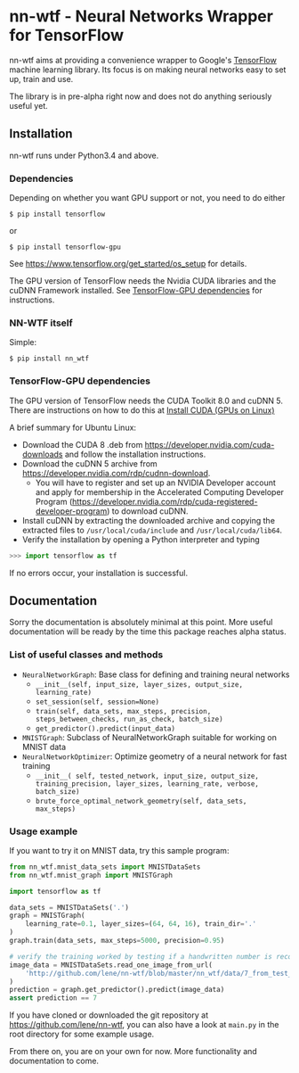 # nn-wtf - Neural Networks Wrapper for TensorFlow

nn-wtf aims at providing a convenience wrapper to Google's 
[TensorFlow](http://www.tensorflow.org/) machine learning library. 
Its focus is on making neural networks easy to set up, train and use.

The library is in pre-alpha right now and does not do anything seriously useful 
yet.

## Installation

nn-wtf runs under Python3.4 and above.

### Dependencies

Depending on whether you want GPU support or not, you need to do either 
```
$ pip install tensorflow
```
or
```
$ pip install tensorflow-gpu
```

See https://www.tensorflow.org/get_started/os_setup for details.

The GPU version of TensorFlow needs the Nvidia CUDA libraries and the cuDNN Framework installed. See
[TensorFlow-GPU dependencies](#tensorflow-gpu-dependencies) for instructions.

### NN-WTF itself
Simple:
```
$ pip install nn_wtf
```

### TensorFlow-GPU dependencies
The GPU version of TensorFlow needs the CUDA Toolkit 8.0 and cuDNN 5. There are instructions on how 
 to do this at [Install CUDA (GPUs on Linux)](https://www.tensorflow.org/get_started/os_setup#optional_install_cuda_gpus_on_linux)

A brief summary for Ubuntu Linux:
* Download the CUDA 8 .deb from https://developer.nvidia.com/cuda-downloads and follow the 
  installation instructions.
* Download the cuDNN 5 archive from https://developer.nvidia.com/rdp/cudnn-download.
  * You will have to register and set up an NVIDIA Developer account and apply for membership in the
    Accelerated Computing Developer Program (https://developer.nvidia.com/rdp/cuda-registered-developer-program)
    to download cuDNN.
* Install cuDNN by extracting the downloaded archive and copying the extracted files to 
  `/usr/local/cuda/include` and `/usr/local/cuda/lib64`.
* Verify the installation by opening a Python interpreter and typing
```python
>>> import tensorflow as tf
```
If no errors occur, your installation is successful.

## Documentation

Sorry the documentation is absolutely minimal at this point. More useful
documentation will be ready by the time this package reaches alpha status.

### List of useful classes and methods

* `NeuralNetworkGraph`: Base class for defining and training neural networks
  * `__init__(self, input_size, layer_sizes, output_size, learning_rate)`
  * `set_session(self, session=None)`
  * `train(self, data_sets, max_steps, precision, steps_between_checks, run_as_check, batch_size)`
  * `get_predictor().predict(input_data)`
* `MNISTGraph`: Subclass of NeuralNetworkGraph suitable for working on MNIST data
* `NeuralNetworkOptimizer`: Optimize geometry of a neural network for fast training
  * `__init__( self, tested_network, input_size, output_size, training_precision,
            layer_sizes, learning_rate, verbose, batch_size)`
  * `brute_force_optimal_network_geometry(self, data_sets, max_steps)`

### Usage example

If you want to try it on MNIST data, try this sample program:

```python
from nn_wtf.mnist_data_sets import MNISTDataSets
from nn_wtf.mnist_graph import MNISTGraph

import tensorflow as tf

data_sets = MNISTDataSets('.')
graph = MNISTGraph(
    learning_rate=0.1, layer_sizes=(64, 64, 16), train_dir='.'
)
graph.train(data_sets, max_steps=5000, precision=0.95)

# verify the training worked by testing if a handwritten number is recognized
image_data = MNISTDataSets.read_one_image_from_url(
    'http://github.com/lene/nn-wtf/blob/master/nn_wtf/data/7_from_test_set.raw?raw=true'
)
prediction = graph.get_predictor().predict(image_data)
assert prediction == 7
```

If you have cloned or downloaded the git repository at https://github.com/lene/nn-wtf, you can 
also have a look at `main.py` in the root directory for some example usage.

From there on, you are on your own for now. More functionality and documentation
to come.

